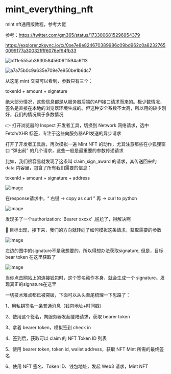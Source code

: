 # mint_everything_nft
mint nft通用版教程，参考大佬

参考：https://twitter.com/gm365/status/1733006815296954379

https://explorer.zksync.io/tx/0xe7e8e824670389986c09bd962c0a82327650099177a30032ffff6076ef94fb33

![bff1e555ab36305845606f1594a6f13](https://github.com/xyyz12/mint_everything_nft/assets/91812763/aef49af9-1670-4027-9aa8-738c86471b96)

![a7a75b0c9a635e709e7e950be1b6dc7](https://github.com/xyyz12/mint_everything_nft/assets/91812763/3a70e050-ded3-4e30-8673-96ebbaac2d1e)

从这笔 mint 交易可以看到，参数只有三个：

tokenId  +  amount  +  signature

绝大部分情况，这些信息都是从服务器后端的API接口请求而来的。极少数情况，签名是直接在本地的浏览器环境生成的。但这种安全系数不太高，所以用的较少刚好，我们的情况属于多数情况

👉 打开浏览器的 Inspect 开发者工具，切换到 Network 网络请求，选中 Fetch/XHR 标签，专注于这些向服务器API发送的异步请求

打开了开发者工具后，再次模拟一遍 Mint NFT 的动作，尤其注意那些在小狐狸窗口  “弹出前”  的几个请求，这些一般是最重要的参数传递请求

比如，我们很容易就发现了这条叫 claim_sign_award 的请求，其传送回来的 data 内容里，包含了所有我们需要的信息：

tokenId  +  amount  +  signature  +  address

![image](https://github.com/xyyz12/mint_everything_nft/assets/91812763/57398909-cbb8-4cc6-afe0-2eaacfbb6570)

在response请求中，“ 右键 -> copy as curl ”   再  -> curl to python

![image](https://github.com/xyyz12/mint_everything_nft/assets/91812763/51c94ffe-8716-456e-ab0c-dc98180900d9)

发现多了一个authorization: 'Bearer xxxxx' ,尴尬了，得解决啊

🎯 目标出现，接下来，我们的方向就转向了如何模拟这条请求，获取需要的参数

![image](https://github.com/xyyz12/mint_everything_nft/assets/91812763/b9666141-05e6-46f2-8dfd-469a52b0c5e3)

左边的图中的signature不是我想要的，所以得想办法获取signature, 但是，目标bear token 在这里获取了

![image](https://github.com/xyyz12/mint_everything_nft/assets/91812763/8df893eb-ba6e-492c-9e1f-f18b856afb99)

当你点击网站上的连接钱包时，这个签名动作本身，就会生成一个 signature。发现真正的signature在这里

一切技术难点都已被突破，下面可以从头至尾梳理一下思路了：

1、用私钥签名一条普通消息（钱包地址+时间戳）

2、使用这个签名，向服务器发起登陆请求，获取 bearer token

3、拿着 bearer token，模拟签到 check in

4、签到后，获取可以 claim 的 NFT Token ID 列表

5、使用 bearer token, token id, wallet address，获取 NFT Mint 所需的最终签名

6、使用 NFT 签名、Token ID、钱包地址，发起 Web3 请求，Mint NFT



